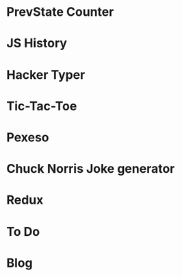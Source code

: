# PrevState Counter

# JS History

# Hacker Typer

# Tic-Tac-Toe

# Pexeso

# Chuck Norris Joke generator

# Redux

# To Do

# Blog
